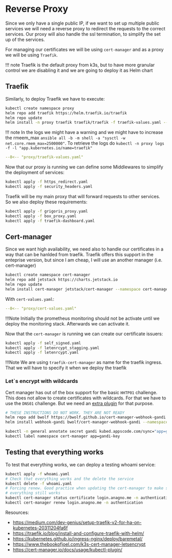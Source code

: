 # Reverse Proxy

Since we only have a single public IP, if we want to set up multiple public services we 
will need a reverse proxy to redirect the requests to the correct services. Our proxy
will also handle the ssl termination, to simplify the set up of the services. 

For managing our certificates we will be using `cert-manager` and as a proxy we 
will be using `Traefik`.

!!! note
    Traefik is the default proxy from k3s, but to have more granular control
    we are disabling it and we are going to deploy it as Helm chart

## Traefik

Similarly, to deploy Traefik we have to execute:

```bash
kubectl create namespace proxy
helm repo add traefik https://helm.traefik.io/traefik
helm repo update
helm install -n proxy traefik traefik/traefik -f traefik-values.yaml --version 21.2.0
```

!!! note
    In the logs we might have a warning and we might have to increase the rmeem_max
    `ansible all -b -m shell -a "sysctl -w net.core.rmem_max=2500000"`. To retrieve
    the logs do `kubectl -n proxy logs -f -l "app.kubernetes.io/name=traefik"`

``` yaml
--8<-- "proxy/traefik-values.yaml"
```

Now that our proxy is running we can define some Middlewares to simplify the 
deployment of services:

```bash
kubectl apply -f https_redirect.yaml
kubectl apply -f security_headers.yaml
```

Traefik will be my main proxy that will forward requests to other services. So 
we also deploy these requirements:

```bash
kubectl apply -f grigoris_proxy.yaml
kubectl apply -f box_proxy.yaml
kubectl apply -f traefik-dashboard.yaml
```

## Cert-manager

Since we want high availability, we need also to handle our certificates in a way that can be 
hanlded from traefik. Traefik offers this support in the enteprise version, but since I am 
cheap, I will use an another manager (i.e. cert-manager)


```bash
kubectl create namespace cert-manager
helm repo add jetstack https://charts.jetstack.io
helm repo update
helm install cert-manager jetstack/cert-manager --namespace cert-manager -f cert-values.yaml --version v1.11.0
```


With `cert-values.yaml`:

``` yaml
--8<-- "proxy/cert-values.yaml"
```

!!!Note
    Initially the prometheus monitoring should not be activate until we deploy the 
    monitoring stack. Afterwards we can activate it.

Now that the `cert-manager` is running we can create our certificate issuers:

```bash
kubectl apply -f self_signed.yaml
kubectl apply -f letenrcypt_stagging.yaml
kubectl apply -f letenrcypt.yaml
```

!!!Note
    We are using `traefik-cert-manager` as name for the traefik ingress.
    That we will have to specify it when we deploy the traefik

### Let`s encrypt with wildcards

Cert manager has out of the box support for the basic `HHTP01` challenge. This does not allow to 
create certificates with wildcards. For that we have to use the `DNS01` challenge. But we need an 
[extra plugin](https://github.com/bwolf/cert-manager-webhook-gandi) for that purpose. 

```bash
# THESE INSTRUCTIONS DO NOT WORK. THEY ARE NOT READY
helm repo add bwolf https://bwolf.github.io/cert-manager-webhook-gandi
helm install webhook-gandi bwolf/cert-manager-webhook-gandi --namespace cert-manager --version v0.2.0 --set features.apiPriorityAndFairness=true --set logLevel=2

kubectl -n general annotate secret gandi kubed.appscode.com/sync="app=gandi-key" --overwrite
kubectl label namespace cert-manager app=gandi-key
```

## Testing that everything works

To test that everything works, we can deploy a testing whoami service:

```bash
kubectl apply -f whoami.yaml
# Check that everything works and the delete the service
kubectl delete -f whoami.yaml
# Forcing renew. Good practice when updating the cert-manager to make sure that
# everything still works
kubectl cert-manager status certificate login.anagno.me -n authentication
kubectl cert-manager renew login.anagno.me -n authentication
```

Resources:

* https://medium.com/dev-genius/setup-traefik-v2-for-ha-on-kubernetes-20311204fa6f
* https://traefik.io/blog/install-and-configure-traefik-with-helm/
* https://kubernetes.github.io/ingress-nginx/deploy/baremetal/
* https://www.thebookofjoel.com/k3s-cert-manager-letsencrypt
* https://cert-manager.io/docs/usage/kubectl-plugin/